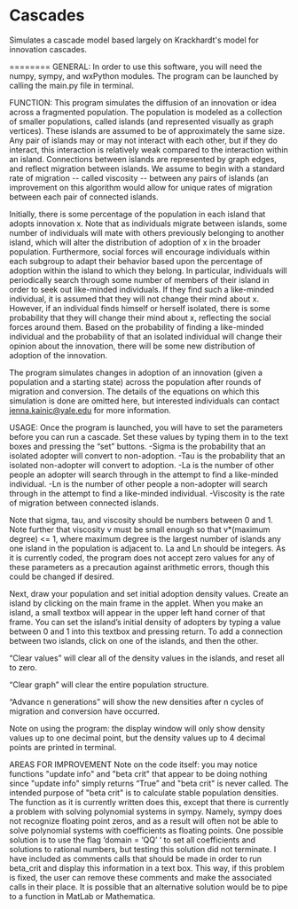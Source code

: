 Cascades
========

Simulates a cascade model based largely on Krackhardt's model for innovation cascades.

========
GENERAL:
In order to use this software, you will need the numpy, sympy, and wxPython modules.
The program can be launched by calling the main.py file in terminal.

FUNCTION:
This program simulates the diffusion of an innovation or idea across a fragmented population. The population is modeled as a collection of smaller populations, called islands (and represented visually as graph vertices). These islands are assumed to be of approximately the same size. Any pair of islands may or may not interact with each other, but if they do interact, this interaction is relatively weak compared to the interaction within an island. Connections between islands are represented by graph edges, and reflect migration between islands. We assume to begin with a standard rate of migration -- called viscosity -- between any pairs of islands (an improvement on this algorithm would allow for unique rates of migration between each pair of connected islands.

Initially, there is some percentage of the population in each island that adopts innovation x. Note that as individuals migrate between islands, some number of individuals will mate with others previously belonging to another island, which will alter the distribution of adoption of x in the broader population. Furthermore, social forces will encourage individuals within each subgroup to adapt their behavior based upon the percentage of adoption within the island to which they belong. In particular, individuals will periodically search through some number of members of their island in order to seek out like-minded individuals. If they find such a like-minded individual, it is assumed that they will not change their mind about x. However, if an individual finds himself or herself isolated, there is some probability that they will change their mind about x, reflecting the social forces around them. Based on the probability of finding a like-minded individual and the probability of that an isolated individual will change their opinion about the innovation, there will be some new distribution of adoption of the innovation.

The program simulates changes in adoption of an innovation (given a population and a starting state) across the population after rounds of migration and conversion. The details of the equations on which this simulation is done are omitted here, but interested individuals can contact jenna.kainic@yale.edu for more information.

USAGE:
Once the program is launched, you will have to set the parameters before you can run a cascade. Set these values by typing them in to the text boxes and pressing the “set” buttons.
  -Sigma is the probability that an isolated adopter will convert to non-adoption.
  -Tau is the probability that an isolated non-adopter will convert to adoption.
  -La is the number of other people an adopter will search through in the attempt to find a like-minded individual.
  -Ln is the number of other people a non-adopter will search through in the attempt to find a like-minded
  individual.
  -Viscosity is the rate of migration between connected islands.

Note that sigma, tau, and viscosity should be numbers between 0 and 1. Note further that viscosity v must be small enough so that v*(maximum degree) <= 1, where maximum degree is the largest number of islands any one island in the population is adjacent to. La and Ln should be integers. As it is currently coded, the program does not accept zero values for any of these parameters as a precaution against arithmetic errors, though this could be changed if desired. 

Next, draw your population and set initial adoption density values. Create an island by clicking on the main frame in the applet. When you make an island, a small textbox will appear in the upper left hand corner of that frame. You can set the island’s initial density of adopters by typing a value between 0 and 1 into this textbox and pressing return. To add a connection between two islands, click on one of the islands, and then the other. 

“Clear values” will clear all of the density values in the islands, and reset all to zero.

“Clear graph” will clear the entire population structure.

“Advance n generations” will show the new densities after n cycles of migration and conversion have occurred.

Note on using the program: the display window will only show density values up to one decimal point, but the density values up to 4 decimal points are printed in terminal.

AREAS FOR IMPROVEMENT
Note on the code itself: you may notice functions "update info" and "beta crit" that appear to be doing nothing since "update info" simply returns “True” and "beta crit" is never called. The intended purpose of "beta crit" is to calculate stable population densities. The function as it is currently written does this, except that there is currently a problem with solving polynomial systems in sympy. Namely, sympy does not recognize floating point zeros, and as a result will often not be able to solve polynomial systems with coefficients as floating points. One possible solution is to use the flag ‘domain = ‘QQ’ ‘ to set all coefficients and solutions to rational numbers, but testing this solution did not terminate. I have included as comments calls that should be made in order to run beta_crit and display this information in a text box. This way, if this problem is fixed, the user can remove these comments and make the associated calls in their place. It is possible that an alternative solution would be to pipe to a function in MatLab or Mathematica.

